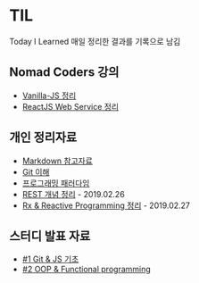 # TIL

Today I Learned
매일 정리한 결과를 기록으로 남김

## Nomad Coders 강의

- [Vanilla-JS 정리](NomadCoders/vanillajs.md)
- [ReactJS Web Service 정리](doing/ReactJS_WS.md)

## 개인 정리자료

- [Markdown 참고자료](Reference/Markdown_참고자료.md)
- [Git 이해](Reference/git_정리.md)
- [프로그래밍 패러다임](Reference/Programming_Paradigms.md)
- [REST 개념 정리](Reference/RESTAPI.md) - 2019.02.26
- [Rx & Reactive Programming 정리](Reference/RxProgramming.md) - 2019.02.27

## 스터디 발표 자료

- [#1 Git & JS 기초](https://docs.google.com/presentation/d/1OWNY15Z-0dpxEg93CCyosPcU7DLvAyUE71KO8amji90/edit?usp=sharing)
- [#2 OOP & Functional programming](https://docs.google.com/presentation/d/1uh0rrbVksJTHuuGtwCLijbpQIcspbKk5P7nV8dezVVg/edit?usp=sharing)